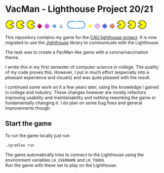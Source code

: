 # VacMan - Lighthouse Project 20/21

![src/assets/vacman/vacmanRIGHT.png](src/assets/vacman/vacmanRIGHT.png)
![src/assets/vacman/vacmanRIGHT.png](src/assets/vacman/vacmanRIGHT.png)
![src/assets/vacman/vacmanRIGHT.png](src/assets/vacman/vacmanRIGHT.png)
![src/assets/virus/redvirus.png](src/assets/virus/redvirus.png)
![src/assets/virus/pinkvirus.png](src/assets/virus/pinkvirus.png)
![src/assets/virus/frightvirus.png](src/assets/virus/frightvirus.png)
![src/assets/bonus.png](src/assets/bonus.png)
![src/assets/wall/wall0001.png](src/assets/wall/wall0100.png)
![src/assets/wall/wall1000.png](src/assets/wall/wall0001.png)
![src/assets/coin.png](src/assets/coin.png)
![src/assets/virus/eatenvirus.png](src/assets/virus/eatenvirus.png)
![src/assets/virus/bluevirus.png](src/assets/virus/bluevirus.png)
![src/assets/virus/orangevirus.png](src/assets/virus/orangevirus.png)
![src/assets/vacman/vacmanRIGHT.png](src/assets/vacman/vacmanLEFT.png)
![src/assets/vacman/vacmanRIGHT.png](src/assets/vacman/vacmanLEFT.png)
![src/assets/vacman/vacmanRIGHT.png](src/assets/vacman/vacmanLEFT.png)

This repository contains my game for the [CAU lighthouse project](https://github.com/ProjectLighthouseCAU).
It is now migrated to use the [Jighthouse](https://github.com/ProjectLighthouseCAU/jighthouse)
library to communicate with the Lighthouse.

The task was to create a PacMan-like game with a corona/vaccination theme.

I wrote this in my first semester of computer science in college.
The quality of my code proves this.
However, I put in much effort (especially into a pleasant experience and visuals)
and was quite pleased with the result.

I continued some work on it a few years later,
using the knowledge I gained in college and industry.
These changes however are mostly refactors improving usability and maintainability
and nothing reworking the game or fundamentally changing it.
I do plan on some bug fixes and general improvements though.

## Start the game

To run the game locally just run:

```bash
./gradlew run
```

The game automatically tries to connect to the Lighthouse
using the environment variables `LH_USERNAME` and `LH_TOKEN`.  
Run the game with these set to play on the Lighthouse.